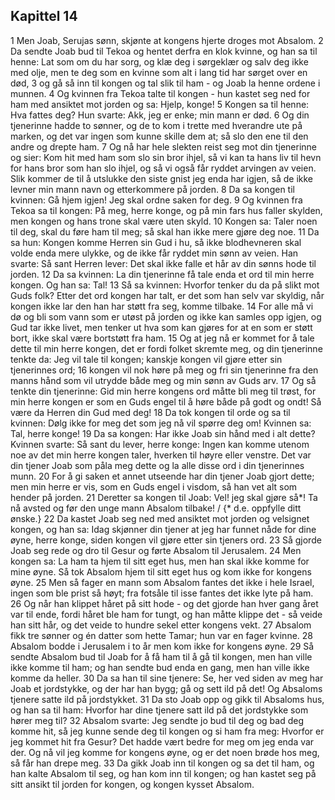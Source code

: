 ## Kapittel 14

1 Men Joab, Serujas sønn, skjønte at kongens hjerte droges mot Absalom.
2 Da sendte Joab bud til Tekoa og hentet derfra en klok kvinne, og han sa til henne: Lat som om du har sorg, og klæ deg i sørgeklær og salv deg ikke med olje, men te deg som en kvinne som alt i lang tid har sørget over en død,
3 og gå så inn til kongen og tal slik til ham - og Joab la henne ordene i munnen.
4 Og kvinnen fra Tekoa talte til kongen - hun kastet seg ned for ham med ansiktet mot jorden og sa: Hjelp, konge!
5 Kongen sa til henne: Hva fattes deg? Hun svarte: Akk, jeg er enke; min mann er død.
6 Og din tjenerinne hadde to sønner, og de to kom i trette med hverandre ute på marken, og det var ingen som kunne skille dem at; så slo den ene til den andre og drepte ham.
7 Og nå har hele slekten reist seg mot din tjenerinne og sier: Kom hit med ham som slo sin bror ihjel, så vi kan ta hans liv til hevn for hans bror som han slo ihjel, og så vi også får ryddet arvingen av veien. Slik kommer de til å utslukke den siste gnist jeg enda har igjen, så de ikke levner min mann navn og etterkommere på jorden.
8 Da sa kongen til kvinnen: Gå hjem igjen! Jeg skal ordne saken for deg.
9 Og kvinnen fra Tekoa sa til kongen: På meg, herre konge, og på min fars hus faller skylden, men kongen og hans trone skal være uten skyld.
10 Kongen sa: Taler noen til deg, skal du føre ham til meg; så skal han ikke mere gjøre deg noe.
11 Da sa hun: Kongen komme Herren sin Gud i hu, så ikke blodhevneren skal volde enda mere ulykke, og de ikke får ryddet min sønn av veien. Han svarte: Så sant Herren lever: Det skal ikke falle et hår av din sønns hode til jorden.
12 Da sa kvinnen: La din tjenerinne få tale enda et ord til min herre kongen. Og han sa: Tal!
13 Så sa kvinnen: Hvorfor tenker du da på slikt mot Guds folk? Etter det ord kongen har talt, er det som han selv var skyldig, når kongen ikke lar den han har støtt fra seg, komme tilbake.
14 For alle må vi dø og bli som vann som er utøst på jorden og ikke kan samles opp igjen, og Gud tar ikke livet, men tenker ut hva som kan gjøres for at en som er støtt bort, ikke skal være bortstøtt fra ham.
15 Og at jeg nå er kommet for å tale dette til min herre kongen, det er fordi folket skremte meg, og din tjenerinne tenkte da: Jeg vil tale til kongen; kanskje kongen vil gjøre etter sin tjenerinnes ord;
16 kongen vil nok høre på meg og fri sin tjenerinne fra den manns hånd som vil utrydde både meg og min sønn av Guds arv.
17 Og så tenkte din tjenerinne: Gid min herre kongens ord måtte bli meg til trøst, for min herre kongen er som en Guds engel til å høre både på godt og ondt! Så være da Herren din Gud med deg!
18 Da tok kongen til orde og sa til kvinnen: Dølg ikke for meg det som jeg nå vil spørre deg om! Kvinnen sa: Tal, herre konge!
19 Da sa kongen: Har ikke Joab sin hånd med i alt dette? Kvinnen svarte: Så sant du lever, herre konge: Ingen kan komme utenom noe av det min herre kongen taler, hverken til høyre eller venstre. Det var din tjener Joab som påla meg dette og la alle disse ord i din tjenerinnes munn.
20 For å gi saken et annet utseende har din tjener Joab gjort dette; men min herre er vis, som en Guds engel i visdom, så han vet alt som hender på jorden.
21 Deretter sa kongen til Joab: Vel! jeg skal gjøre så*! Ta nå avsted og før den unge mann Absalom tilbake! / {* d.e. oppfylle ditt ønske.}
22 Da kastet Joab seg ned med ansiktet mot jorden og velsignet kongen, og han sa: Idag skjønner din tjener at jeg har funnet nåde for dine øyne, herre konge, siden kongen vil gjøre etter sin tjeners ord.
23 Så gjorde Joab seg rede og dro til Gesur og førte Absalom til Jerusalem.
24 Men kongen sa: La ham ta hjem til sitt eget hus, men han skal ikke komme for mine øyne. Så tok Absalom hjem til sitt eget hus og kom ikke for kongens øyne.
25 Men så fager en mann som Absalom fantes det ikke i hele Israel, ingen som ble prist så høyt; fra fotsåle til isse fantes det ikke lyte på ham.
26 Og når han klippet håret på sitt hode - og det gjorde han hver gang året var til ende, fordi håret ble ham for tungt, og han måtte klippe det - så veide han sitt hår, og det veide to hundre sekel etter kongens vekt.
27 Absalom fikk tre sønner og én datter som hette Tamar; hun var en fager kvinne.
28 Absalom bodde i Jerusalem i to år men kom ikke for kongens øyne.
29 Så sendte Absalom bud til Joab for å få ham til å gå til kongen, men han ville ikke komme til ham; og han sendte bud enda en gang, men han ville ikke komme da heller.
30 Da sa han til sine tjenere: Se, her ved siden av meg har Joab et jordstykke, og der har han bygg; gå og sett ild på det! Og Absaloms tjenere satte ild på jordstykket.
31 Da sto Joab opp og gikk til Absaloms hus, og han sa til ham: Hvorfor har dine tjenere satt ild på det jordstykke som hører meg til?
32 Absalom svarte: Jeg sendte jo bud til deg og bad deg komme hit, så jeg kunne sende deg til kongen og si ham fra meg: Hvorfor er jeg kommet hit fra Gesur? Det hadde vært bedre for meg om jeg enda var der. Og nå vil jeg komme for kongens øyne, og er det noen brøde hos meg, så får han drepe meg.
33 Da gikk Joab inn til kongen og sa det til ham, og han kalte Absalom til seg, og han kom inn til kongen; og han kastet seg på sitt ansikt til jorden for kongen, og kongen kysset Absalom.
